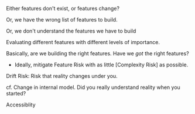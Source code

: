 
Either features don't exist, or features change?


Or, we have the wrong list of features to build.

Or, we don't understand the features we have to build

Evaluating different features with different levels of importance.

Basically, are we building the right features.  Have we _got_ the right features?

- Ideally, mitigate Feature Risk with as little [Complexity Risk] as possible.


Drift Risk:  Risk that reality changes under you.


cf.  Change in internal model.  Did you really understand reality when you started?

Accessiblity